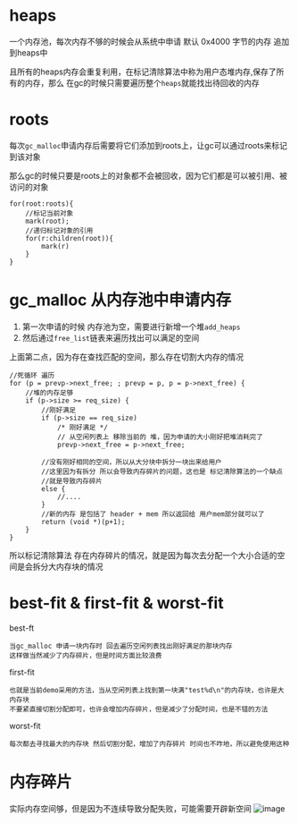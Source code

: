# heaps
一个内存池，每次内存不够的时候会从系统中申请 默认 0x4000 字节的内存 追加到heaps中

且所有的heaps内存会重复利用，在标记清除算法中称为用户态堆内存,保存了所有的内存，那么
在gc的时候只需要遍历整个`heaps`就能找出待回收的内存

# roots
每次`gc_malloc`申请内存后需要将它们添加到roots上，让gc可以通过roots来标记到该对象

那么gc的时候只要是roots上的对象都不会被回收，因为它们都是可以被引用、被访问的对象
```
for(root:roots){
    //标记当前对象
    mark(root);
    //递归标记对象的引用
    for(r:children(root)){
        mark(r)
    }
}
```
# gc_malloc 从内存池中申请内存
1. 第一次申请的时候 内存池为空，需要进行新增一个堆`add_heaps`
2. 然后通过`free_list`链表来遍历找出可以满足的空间

上面第二点，因为存在查找匹配的空间，那么存在切割大内存的情况
```
//死循环 遍历
for (p = prevp->next_free; ; prevp = p, p = p->next_free) {
    //堆的内存足够
    if (p->size >= req_size) {
        //刚好满足
        if (p->size == req_size)
            /* 刚好满足 */
            // 从空闲列表上 移除当前的 堆，因为申请的大小刚好把堆消耗完了
            prevp->next_free = p->next_free;

        //没有刚好相同的空间，所以从大分块中拆分一块出来给用户
        //这里因为有拆分 所以会导致内存碎片的问题，这也是 标记清除算法的一个缺点
        //就是导致内存碎片
        else {
            //....
        }
        //新的内存 是包括了 header + mem 所以返回给 用户mem部分就可以了
        return (void *)(p+1);
    }
}
```
所以标记清除算法 存在内存碎片的情况，就是因为每次去分配一个大小合适的空间是会拆分大内存块的情况

# best-fit & first-fit & worst-fit
best-ft 
```asciidoc
当gc_malloc 申请一块内存时 回去遍历空闲列表找出刚好满足的那块内存
这样做当然减少了内存碎片，但是时间方面比较浪费
```

first-fit
```asciidoc
也就是当前demo采用的方法，当从空闲列表上找到第一块满"test%d\n"的内存块，也许是大内存块
不要紧直接切割分配即可，也许会增加内存碎片，但是减少了分配时间，也是不错的方法
```

worst-fit
```asciidoc
每次都去寻找最大的内存块 然后切割分配，增加了内存碎片 时间也不咋地，所以避免使用这种
```

# 内存碎片
实际内存空间够，但是因为不连续导致分配失败，可能需要开辟新空间
![image](18504301CD8944808FF3BDC90A5E2EDD)